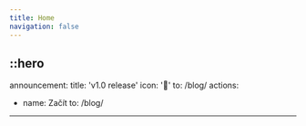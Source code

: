 ```yaml
---
title: Home
navigation: false
---
```


::hero
---
announcement:
  title: 'v1.0 release'
  icon: '🎉'
  to: /blog/
actions:
  - name: Začít
    to: /blog/
---
